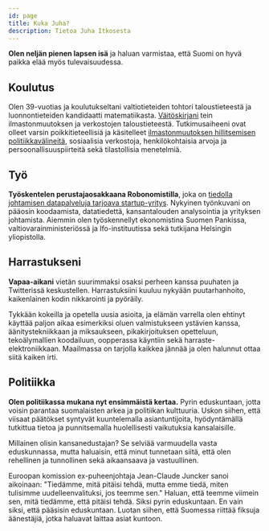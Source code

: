 ```yaml
---
id: page
title: Kuka Juha?
description: Tietoa Juha Itkosesta
---
```


**Olen neljän pienen lapsen isä** ja haluan varmistaa, että Suomi on hyvä paikka elää myös tulevaisuudessa.

## Koulutus

Olen 39-vuotias ja koulutukseltani valtiotieteiden tohtori taloustieteestä ja luonnontieteiden kandidaatti matematiikasta. [Väitöskirjani](https://helda.helsinki.fi/bof/bitstream/handle/123456789/13666/E49.pdf?sequence=1&isAllowed=y) tein ilmastonmuutoksen ja verkostojen taloustieteestä. Tutkimusaiheeni ovat olleet varsin poikkitieteellisiä ja käsitelleet [ilmastonmuutoksen hillitsemisen politiikkavälineitä](https://ilmastoraportti.juhaitkonen.fi), sosiaalisia verkostoja, henkilökohtaisia arvoja ja persoonallisuuspiirteitä sekä tilastollisia menetelmiä.

## Työ

**Työskentelen perustajaosakkaana Robonomistilla**, joka on [tiedolla johtamisen datapalveluja tarjoava startup-yritys](https://robonomist.com). Nykyinen työnkuvani on pääosin koodaamista, datatiedettä, kansantalouden analysointia ja yrityksen johtamista. Aiemmin olen työskennellyt ekonomistina Suomen Pankissa, valtiovarainministeriössä ja Ifo-instituutissa sekä tutkijana Helsingin yliopistolla.

## Harrastukseni

**Vapaa-aikani** vietän suurimmaksi osaksi perheen kanssa puuhaten ja Twitterissä keskustellen. Harrastuksiini kuuluu nykyään puutarhanhoito, kaikenlainen kodin nikkarointi ja pyöräily.

Tykkään kokeilla ja opetella uusia asioita, ja elämän varrella olen ehtinyt käyttää paljon aikaa esimerkiksi oluen valmistukseen ystävien kanssa, äänitystekniikkaan ja miksaukseen, pikakirjoituksen opetteluun, tekoälymallien koodailuun, oopperassa käyntiin sekä harraste-elektroniikkaan. Maailmassa on tarjolla kaikkea jännää ja olen halunnut ottaa siitä kaiken irti.

## Politiikka

**Olen politiikassa mukana nyt ensimmäistä kertaa.** Pyrin eduskuntaan, jotta voisin parantaa suomalaisten arkea ja politiikan kulttuuria. Uskon siihen, että viisaat päätökset syntyvät kuuntelemalla asiantuntijoita, hyödyntämällä tutkittua tietoa ja punnitsemalla huolellisesti vaikutuksia kansalaisille.

Millainen olisin kansanedustajan? Se selviää varmuudella vasta eduskunnassa, mutta haluaisin, että minut tunnetaan siitä, että olen rehellinen ja tunnollinen sekä aikaansaava ja vastuullinen.

Euroopan komission ex-puheenjohtaja Jean-Claude Juncker sanoi aikoinaan: "Tiedämme, mitä pitäisi tehdä, mutta emme tiedä, miten tulisimme uudelleenvalituksi, jos teemme sen." Haluan, että teemme viimein sen, mitä tiedämme, että pitäisi tehdä. Siksi pyrin eduskuntaan. En vain siksi, että pääsisin eduskuntaan. Luotan siihen, että Suomessa riittää fiksuja äänestäjiä, jotka haluavat laittaa asiat kuntoon.
